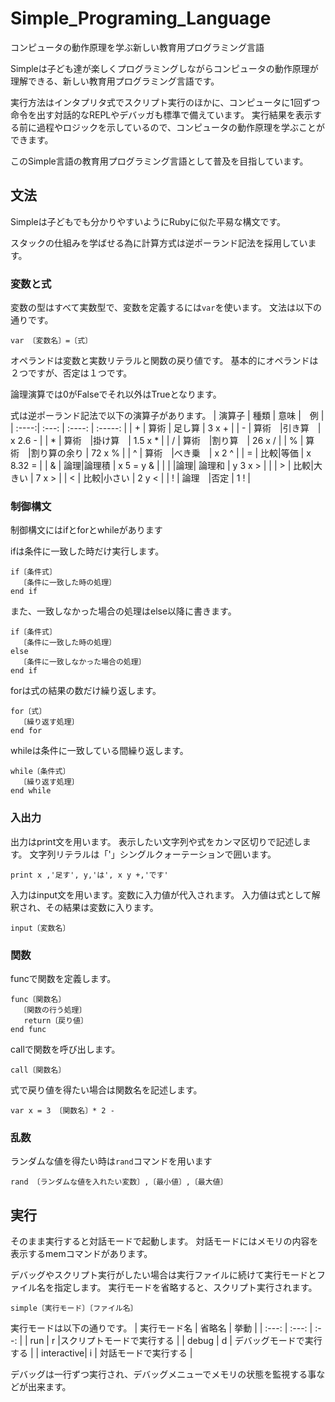 # Simple_Programing_Language
コンピュータの動作原理を学ぶ新しい教育用プログラミング言語

Simpleは子ども達が楽しくプログラミングしながらコンピュータの動作原理が理解できる、新しい教育用プログラミング言語です。

実行方法はインタプリタ式でスクリプト実行のほかに、コンピュータに1回ずつ命令を出す対話的なREPLやデバッガも標準で備えています。
実行結果を表示する前に過程やロジックを示しているので、コンピュータの動作原理を学ぶことができます。

このSimple言語の教育用プログラミング言語として普及を目指しています。

## 文法
Simpleは子どもでも分かりやすいようにRubyに似た平易な構文です。

スタックの仕組みを学ばせる為に計算方式は逆ポーランド記法を採用しています。

### 変数と式
変数の型はすべて実数型で、変数を定義するには`var`を使います。
文法は以下の通りです。
```
var 〔変数名〕=〔式〕
```
オペランドは変数と実数リテラルと関数の戻り値です。
基本的にオペランドは２つですが、否定は１つです。

論理演算では0がFalseでそれ以外はTrueとなります。

式は逆ポーランド記法で以下の演算子があります。
| 演算子 | 種類 | 意味 |　例 |
| :----:| :---: | :----: | :-----: |
| + | 算術 | 足し算  | 3 x + |
| - | 算術　|引き算　| x 2.6 - |
| * | 算術　|掛け算　| 1.5 x * |
| / | 算術　|割り算　| 26 x / |
| % | 算術　|割り算の余り | 72 x % |
| ^ | 算術　|べき乗　| x 2 ^ |
| = | 比較|等価 | x 8.32 = |
| & | 論理|論理積 | x 5 = y & |
| \| |論理| 論理和 | y 3 x > \| | 
| > | 比較|大きい | 7 x > |
| < | 比較|小さい | 2 y < |
| ! | 論理　|否定 | 1 ! |

### 制御構文
制御構文にはifとforとwhileがあります

ifは条件に一致した時だけ実行します。
```
if〔条件式〕
  〔条件に一致した時の処理〕
end if
```
また、一致しなかった場合の処理はelse以降に書きます。
```
if〔条件式〕
  〔条件に一致した時の処理〕
else
  〔条件に一致しなかった場合の処理〕
end if
```

forは式の結果の数だけ繰り返します。
```
for〔式〕
  〔繰り返す処理〕
end for
```

whileは条件に一致している間繰り返します。
```
while〔条件式〕
  〔繰り返す処理〕
end while
```

### 入出力
出力はprint文を用います。
表示したい文字列や式をカンマ区切りで記述します。
文字列リテラルは「'」シングルクォーテーションで囲います。
```
print x ,'足す', y,'は', x y +,'です'
```

入力はinput文を用います。変数に入力値が代入されます。
入力値は式として解釈され、その結果は変数に入ります。
```
input〔変数名〕
```

### 関数
funcで関数を定義します。
```
func〔関数名〕
  〔関数の行う処理〕
   return〔戻り値〕
end func
```
callで関数を呼び出します。
```
call〔関数名〕
```
式で戻り値を得たい場合は関数名を記述します。
```
var x = 3 〔関数名〕* 2 -
```
### 乱数
ランダムな値を得たい時は`rand`コマンドを用います
```
rand 〔ランダムな値を入れたい変数〕,〔最小値〕,〔最大値〕
```
## 実行
そのまま実行すると対話モードで起動します。
対話モードにはメモリの内容を表示するmemコマンドがあります。

デバッグやスクリプト実行がしたい場合は実行ファイルに続けて実行モードとファイル名を指定します。
実行モードを省略すると、スクリプト実行されます。
```
simple〔実行モード〕〔ファイル名〕
```
実行モードは以下の通りです。
| 実行モード名 | 省略名 | 挙動 |
| :---: | :---: | :--: |
| run | r |スクリプトモードで実行する |
| debug | d | デバッグモードで実行する |
| interactive| i | 対話モードで実行する |

デバッグは一行ずつ実行され、デバッグメニューでメモリの状態を監視する事などが出来ます。

